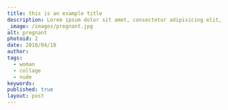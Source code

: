 ```yaml
---
title: this is an example title
description: Lorem ipsum dolor sit amet, consectetur adipisicing elit, sed do eiusmod tempor incididunt ut labore et dolore magna aliqua. Ut enim ad minim veniam, quis nostrud exercitation ullamco laboris nisi ut aliquip ex ea commodo consequat.
_image: /images/pregnant.jpg
alt: pregnant
photoid: 2
date: 2018/04/10
author:
tags:
  - woman
  - collage
  - nude
keywords:
published: true
layout: post
---
```

